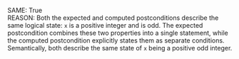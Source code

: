 SAME: True  
REASON: Both the expected and computed postconditions describe the same logical state: `x` is a positive integer and is odd. The expected postcondition combines these two properties into a single statement, while the computed postcondition explicitly states them as separate conditions. Semantically, both describe the same state of `x` being a positive odd integer.